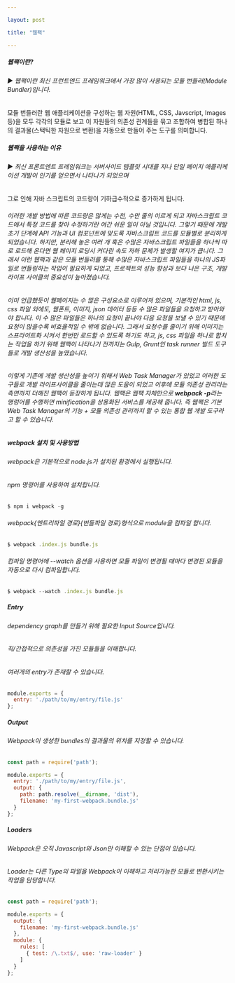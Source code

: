 ```yaml
---

layout: post

title: "웹팩"

---
```


##### **웹팩이란?**
###### ▶ 웹팩이란 최신 프런트엔드 프레임워크에서 가장 많이 사용되는 모듈 번들러(Module Bundler)입니다.
모듈 번들러란 웹 애플리케이션을 구성하는 웹 자원(HTML, CSS, Javscript, Images 등)을 모두 각각의 모듈로 
보고 이 자원들의 의존성 관계들을 묶고 조합하여 병합된 하나의 결과물(스택틱한 자원으로 변환)을 자동으로 만들어 주는 도구를 의미합니다.

##### **웹팩을 사용하는 이유**
###### ▶ 최신 프론트엔트 프레임워크는 서버사이드 템플릿 시대를 지나 단일 페이지 애플리케이션 개발이 인기를 얻으면서 나타나가 되었으며 
그로 인해 자바 스크립트의 코드량이 기하급수적으로 증가하게 됩니다.
###### 이러한 개발 방법에 따른 코드량은 많게는 수천, 수만 줄의 이르게 되고 자바스크립트 코드에서 특정 코드를 찾아 수정하기란 여간 쉬운 일이 아닐 것입니다. 그렇기 때문에 개발 초기 단계에 API 기능과 UI 컴포넌트에 맞도록 자바스크립트 코드를 모듈별로 분리하게 되었습니다. 하지만, 분리해 놓은 여러 개 혹은 수많은 자바스크립트 파일들을 하나씩 따로 로드해 온다면 웹 페이지 로딩시 커다란 속도 저하 문제가 발생할 여지가 큽니다. 그래서 이런 웹팩과 같은 모듈 번들러를 통해 수많은 자바스크립트 파일들을 하나의 JS파일로 번들링하는 작업이 필요하게 되었고, 프로젝트의 성능 향상과 보다 나은 구조, 개발 라이프 사이클의 중요성이 높아졌습니다.
###### 이미 언급했듯이 웹페이지는 수 많은 구성요소로 이루어져 있으며, 기본적인 html, js, css 파일 외에도, 웹폰트, 이미지, json 데이터 등등 수 많은 파일들을 요청하고 받아와야 합니다. 이 수 많은 파일들은 하나의 요청이 끝나야 다음 요청을 보낼 수 있기 때문에 요청이 많을수록 비효율적일 수 밖에 없습니다. 그래서 요청수를 줄이기 위해 이미지는 스프라이트화 시켜서 한번만 로드할 수 있도록 하기도 하고, js, css 파일을 하나로 합치는 작업을 하기 위해 웹팩이 나타나기 전까지는 Gulp, Grunt인 task runner 빌드 도구들로 개발 생산성을 높였습니다.
###### 이렇게 기존에 개발 생산성을 높이기 위해서 Web Task Manager가 있었고 이러한 도구들로 개발 라이프사이클을 줄이는데 많은 도움이 되었고 이후에 모듈 의존성 관리라는 측면까지 더해진 웹팩이 등장하게 됩니다. 웹팩은 웹팩 자체만으로 ***webpack -p***라는 명렁어를 수행하면 minification을 상용화된 서비스를 제공해 줍니다. 즉 웹팩은 기본 Web Task Manager의 기능 + 모듈 의존성 관리까지 할 수 있는 통합 웹 개발 도구라고 할 수 있습니다.
##### webpack 설치 및 사용방법
###### webpack은 기본적으로 node.js가 설치된 환경에서 실행됩니다. 
###### npm 명령어를 사용하여 설치합니다.
```javascript
$ npm i webpack -g
```
###### webpack{엔트리파일 경로}{번들파일 경로}형식으로 module을 컴파일 합니다.
```javascript
$ webpack .index.js bundle.js
```
###### 컴파일 명령어에 --watch 옵션을 사용하면 모듈 파일이 변경될 때마다 변경된 모듈을 자동으로 다시 컴파일합니다.
```javascript
$ webpack --watch .index.js bundle.js
```

##### Entry
###### dependency graph를 만들기 위해 필요한 Input Source입니다.
###### 직/간접적으로 의존성을 가진 모듈들을 이해합니다.
###### 여러개의 entry가 존재할 수 있습니다.
```javascript
module.exports = {
  entry: './path/to/my/entry/file.js'
};
```
##### Output
###### Webpack이 생성한 bundles의 결과물의 위치를 지정할 수 있습니다.
```javascript
const path = require('path');

module.exports = {
  entry: './path/to/my/entry/file.js',
  output: {
    path: path.resolve(__dirname, 'dist'),
    filename: 'my-first-webpack.bundle.js'
  }
};
```
##### Loaders
###### Webpack은 오직 Javascript와 Json만 이해할 수 있는 단점이 있습니다.
###### Loader는 다른 Type의 파일을 Webpack이 이해하고 처리가능한 모듈로 변환시키는 작업을 담당합니다.
```javascript
const path = require('path');

module.exports = {
  output: {
    filename: 'my-first-webpack.bundle.js'
  },
  module: {
    rules: [
      { test: /\.txt$/, use: 'raw-loader' }
    ]
  }
};
```

